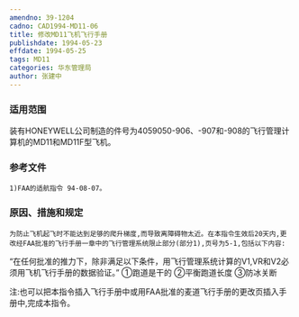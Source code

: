 ```yaml
---
amendno: 39-1204
cadno: CAD1994-MD11-06
title: 修改MD11飞机飞行手册
publishdate: 1994-05-23
effdate: 1994-05-25
tags: MD11
categories: 华东管理局
author: 张建中
---
```


### 适用范围 
装有HONEYWELL公司制造的件号为4059050-906、-907和-908的飞行管理计算机的MD11和MD11F型飞机。

<!--more-->
### 参考文件
    1)FAA的适航指令 94-08-07。

### 原因、措施和规定 
    为防止飞机起飞时不能达到足够的爬升梯度,而导致离障碍物太近。在本指令生效后20天内,更改经FAA批准的飞行手册一章中的飞行管理系统限止部分(部分1),页号为5-1,包括以下内容: 
“在任何批准的推力下，除非满足以下条件，用飞行管理系统计算的V1,VR和V2必须用飞机飞行手册的数据验证。”
 ①跑道是干的 
②平衡跑道长度 
③防冰关断 

注:也可以把本指令插入飞行手册中或用FAA批准的麦道飞行手册的更改页插入手册中,完成本指令。
